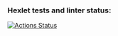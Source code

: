 ### Hexlet tests and linter status:
[![Actions Status](https://github.com/GoldinEA/php-project-lvl2/workflows/hexlet-check/badge.svg)](https://github.com/GoldinEA/php-project-lvl2/actions)
